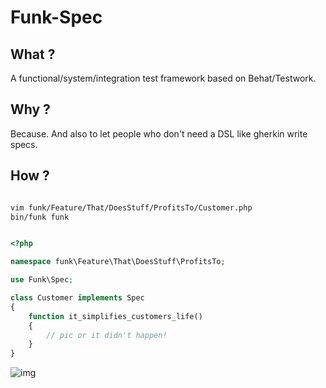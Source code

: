
Funk-Spec
=========


## What ?

A functional/system/integration test framework based on Behat/Testwork.

## Why ?

Because. And also to let people who don't need a DSL like gherkin write specs.

## How ?

``` bash

vim funk/Feature/That/DoesStuff/ProfitsTo/Customer.php
bin/funk funk
```


``` php

<?php

namespace funk\Feature\That\DoesStuff\ProfitsTo;

use Funk\Spec;

class Customer implements Spec
{
    function it_simplifies_customers_life()
    {
        // pic or it didn't happen!
    }
}

```

![img](https://raw2.github.com/docteurklein/funk-spec/master/funk.png)

